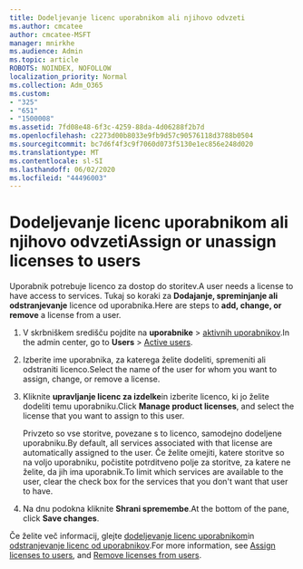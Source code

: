 ```yaml
---
title: Dodeljevanje licenc uporabnikom ali njihovo odvzeti
ms.author: cmcatee
author: cmcatee-MSFT
manager: mnirkhe
ms.audience: Admin
ms.topic: article
ROBOTS: NOINDEX, NOFOLLOW
localization_priority: Normal
ms.collection: Adm_O365
ms.custom:
- "325"
- "651"
- "1500008"
ms.assetid: 7fd08e48-6f3c-4259-88da-4d06288f2b7d
ms.openlocfilehash: c2273d00b8033e9fb9d57c90576118d3788b0504
ms.sourcegitcommit: bc7d6f4f3c9f7060d073f5130e1ec856e248d020
ms.translationtype: MT
ms.contentlocale: sl-SI
ms.lasthandoff: 06/02/2020
ms.locfileid: "44496003"
---
```

# <a name="assign-or-unassign-licenses-to-users"></a><span data-ttu-id="2b5e8-102">Dodeljevanje licenc uporabnikom ali njihovo odvzeti</span><span class="sxs-lookup"><span data-stu-id="2b5e8-102">Assign or unassign licenses to users</span></span>

<span data-ttu-id="2b5e8-103">Uporabnik potrebuje licenco za dostop do storitev.</span><span class="sxs-lookup"><span data-stu-id="2b5e8-103">A user needs a license to have access to services.</span></span> <span data-ttu-id="2b5e8-104">Tukaj so koraki za **Dodajanje, spreminjanje ali odstranjevanje** licence od uporabnika.</span><span class="sxs-lookup"><span data-stu-id="2b5e8-104">Here are steps to **add, change, or remove** a license from a user.</span></span>
  
1. <span data-ttu-id="2b5e8-105">V skrbniškem središču pojdite na **uporabnike** \> [aktivnih uporabnikov](https://go.microsoft.com/fwlink/p/?linkid=834822).</span><span class="sxs-lookup"><span data-stu-id="2b5e8-105">In the admin center, go to **Users** \> [Active users](https://go.microsoft.com/fwlink/p/?linkid=834822).</span></span>

2. <span data-ttu-id="2b5e8-106">Izberite ime uporabnika, za katerega želite dodeliti, spremeniti ali odstraniti licenco.</span><span class="sxs-lookup"><span data-stu-id="2b5e8-106">Select the name of the user for whom you want to assign, change, or remove a license.</span></span>

3. <span data-ttu-id="2b5e8-107">Kliknite **upravljanje licenc za izdelke**in izberite licenco, ki jo želite dodeliti temu uporabniku.</span><span class="sxs-lookup"><span data-stu-id="2b5e8-107">Click **Manage product licenses**, and select the license that you want to assign to this user.</span></span>

    <span data-ttu-id="2b5e8-108">Privzeto so vse storitve, povezane s to licenco, samodejno dodeljene uporabniku.</span><span class="sxs-lookup"><span data-stu-id="2b5e8-108">By default, all services associated with that license are automatically assigned to the user.</span></span> <span data-ttu-id="2b5e8-109">Če želite omejiti, katere storitve so na voljo uporabniku, počistite potrditveno polje za storitve, za katere ne želite, da jih ima uporabnik.</span><span class="sxs-lookup"><span data-stu-id="2b5e8-109">To limit which services are available to the user, clear the check box for the services that you don't want that user to have.</span></span>

4. <span data-ttu-id="2b5e8-110">Na dnu podokna kliknite **Shrani spremembe**.</span><span class="sxs-lookup"><span data-stu-id="2b5e8-110">At the bottom of the pane, click **Save changes**.</span></span>

<span data-ttu-id="2b5e8-111">Če želite več informacij, glejte [dodeljevanje licenc uporabnikom](https://docs.microsoft.com/microsoft-365/admin/add-users/add-users)in [odstranjevanje licenc od uporabnikov](https://docs.microsoft.com/microsoft-365/admin/add-users/delete-a-user).</span><span class="sxs-lookup"><span data-stu-id="2b5e8-111">For more information, see [Assign licenses to users](https://docs.microsoft.com/microsoft-365/admin/add-users/add-users), and [Remove licenses from users](https://docs.microsoft.com/microsoft-365/admin/add-users/delete-a-user).</span></span>